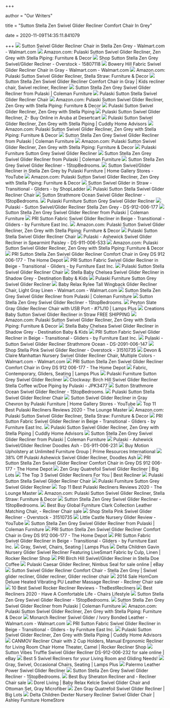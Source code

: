 +++
        
author = "Our Writers"
        
title = "Sutton Stella Zen Swivel Glider Recliner Comfort Chair In Grey"
        
date = 2020-11-09T14:35:11.841079
        
+++
[ ![](https://i5.walmartimages.com/asr/c85da994-db55-464a-b83d-b18f1dd46a5b_1.e7588425fca1a12e61f0fb62e7f6cfd0.jpeg?odnWidth=612&odnHeight=612&odnBg=ffffff)](https://i5.walmartimages.com/asr/c85da994-db55-464a-b83d-b18f1dd46a5b_1.e7588425fca1a12e61f0fb62e7f6cfd0.jpeg?odnWidth=612&odnHeight=612&odnBg=ffffff) Sutton Swivel Glider Recliner Chair in Stella Zen Grey - Walmart.com -  Walmart.com
[ ![](https://images-na.ssl-images-amazon.com/images/I/51mYEP8dS0L._AC_SY450_.jpg)](https://images-na.ssl-images-amazon.com/images/I/51mYEP8dS0L._AC_SY450_.jpg) Amazon.com: Pulaski Sutton Swivel Glider Recliner, Zen Grey with Stella  Piping: Furniture & Decor
[ ![](https://ak1.ostkcdn.com/images/products/15807118/Sutton-Swivel-Glider-Recliner-Stella-Zen-Grey-61af53ff-9c45-4c01-b8bb-741889d7ca24.jpg)](https://ak1.ostkcdn.com/images/products/15807118/Sutton-Swivel-Glider-Recliner-Stella-Zen-Grey-61af53ff-9c45-4c01-b8bb-741889d7ca24.jpg) Shop Sutton Stella Zen Grey Swivel/Glider Recliner - Overstock - 15807118
[ ![](https://i5.walmartimages.com/asr/6cb0840f-7768-49b2-a0b3-5770e9bf4419_1.a2f9417d5bee8518c51f16d01a1afa3a.jpeg?odnWidth=612&odnHeight=612&odnBg=ffffff)](https://i5.walmartimages.com/asr/6cb0840f-7768-49b2-a0b3-5770e9bf4419_1.a2f9417d5bee8518c51f16d01a1afa3a.jpeg?odnWidth=612&odnHeight=612&odnBg=ffffff) Bowery Hill Fabric Swivel Glider Recliner Chair in Gray - Walmart.com -  Walmart.com
[ ![](https://m.media-amazon.com/images/I/81iWLfzbtDL._AC_SS350_.jpg)](https://m.media-amazon.com/images/I/81iWLfzbtDL._AC_SS350_.jpg) Amazon.com: Pulaski Sutton Swivel Glider Recliner, Stella Straw: Furniture  & Decor
[ ![](https://i.pinimg.com/originals/c8/20/f8/c820f815a2f1da5503cf3ffc8624ee62.jpg)](https://i.pinimg.com/originals/c8/20/f8/c820f815a2f1da5503cf3ffc8624ee62.jpg) Sutton Stella Zen Swivel Glider Recliner Comfort Chair in Gray | Kids recliner  chair, Swivel recliner, Recliner
[ ![](https://d9dvmj2a7k2dc.cloudfront.net/catalog/product/cache/1/image/731x481/17f82f742ffe127f42dca9de82fb58b1/d/s/ds-912-006-177_1.jpg)](https://d9dvmj2a7k2dc.cloudfront.net/catalog/product/cache/1/image/731x481/17f82f742ffe127f42dca9de82fb58b1/d/s/ds-912-006-177_1.jpg) Sutton Stella Zen Grey Swivel Glider Recliner from Pulaski | Coleman  Furniture
[ ![](https://media.kohlsimg.com/is/image/kohls/2165057_Straw?wid=600&hei=600&op_sharpen=1)](https://media.kohlsimg.com/is/image/kohls/2165057_Straw?wid=600&hei=600&op_sharpen=1) Pulaski Sutton Stella Swivel Glider Recliner Chair
[ ![](https://m.media-amazon.com/images/I/91usK8pl-OL._AC_SS350_.jpg)](https://m.media-amazon.com/images/I/91usK8pl-OL._AC_SS350_.jpg) Amazon.com: Pulaski Sutton Swivel Glider Recliner, Zen Grey with Stella  Piping: Furniture & Decor
[ ![](https://c.shld.net/rpx/i/s/pi/mp/10139565/prod_12966994929?src=http%3A%2F%2Fwww2.rialtodeals.com%2Frr1000%2F1%2Ff%2F1fb00cm8ee9grr1000.jpg&d=3f797cfb69a4fe6a34ce7155521f0d934e2aae4c&?hei=64&wid=64&qlt=50)](https://c.shld.net/rpx/i/s/pi/mp/10139565/prod_12966994929?src=http%3A%2F%2Fwww2.rialtodeals.com%2Frr1000%2F1%2Ff%2F1fb00cm8ee9grr1000.jpg&d=3f797cfb69a4fe6a34ce7155521f0d934e2aae4c&?hei=64&wid=64&qlt=50) Pulaski Sutton Swivel Glider Recliner, Zen Grey with Stella Piping
[ ![](https://images-na.ssl-images-amazon.com/images/I/41j7POJEfjL.jpg)](https://images-na.ssl-images-amazon.com/images/I/41j7POJEfjL.jpg) Pulaski Sutton Swivel Glider Recliner, Z- Buy Online in Aruba at Desertcart
[ ![](https://images-na.ssl-images-amazon.com/images/I/51CkjiPu5qL._SX400_.jpg)](https://images-na.ssl-images-amazon.com/images/I/51CkjiPu5qL._SX400_.jpg) Pulaski Sutton Swivel Glider Recliner, Zen Grey with Stella Piping | Cuddly  Home Advisors
[ ![](https://m.media-amazon.com/images/S/aplus-media/vc/c1a05866-2be0-4563-8665-c18b55ddfc0f._SR300,300_.jpg)](https://m.media-amazon.com/images/S/aplus-media/vc/c1a05866-2be0-4563-8665-c18b55ddfc0f._SR300,300_.jpg) Amazon.com: Pulaski Sutton Swivel Glider Recliner, Zen Grey with Stella  Piping: Furniture & Decor
[ ![](https://d9dvmj2a7k2dc.cloudfront.net/catalog/product/cache/1/small_image/263x/9df78eab33525d08d6e5fb8d27136e95/b/m/bmb4de1nvz8w7bdlxdt8_art20191.jpg)](https://d9dvmj2a7k2dc.cloudfront.net/catalog/product/cache/1/small_image/263x/9df78eab33525d08d6e5fb8d27136e95/b/m/bmb4de1nvz8w7bdlxdt8_art20191.jpg) Sutton Stella Zen Grey Swivel Glider Recliner from Pulaski | Coleman  Furniture
[ ![](https://m.media-amazon.com/images/I/A1X5NWXfutL._AC_SS350_.jpg)](https://m.media-amazon.com/images/I/A1X5NWXfutL._AC_SS350_.jpg) Amazon.com: Pulaski Sutton Swivel Glider Recliner, Zen Grey with Stella  Piping: Furniture & Decor
[ ![](https://c.shld.net/rpx/i/s/pi/mp/10158306/prod_9382043532?src=https%3A%2F%2Fwww.homeroots.co%2Fproduct_image%2Fproducts_group370001-370099%2F374131%2F374131_1.jpg&d=f3ae61d6b1d861deefac24bda65bbd67928e21a6&hei=245&wid=245&op_sharpen=1&qlt=85)](https://c.shld.net/rpx/i/s/pi/mp/10158306/prod_9382043532?src=https%3A%2F%2Fwww.homeroots.co%2Fproduct_image%2Fproducts_group370001-370099%2F374131%2F374131_1.jpg&d=f3ae61d6b1d861deefac24bda65bbd67928e21a6&hei=245&wid=245&op_sharpen=1&qlt=85) Pulaski Furniture Sutton Grey Swivel Glider Recliner
[ ![](https://d9dvmj2a7k2dc.cloudfront.net/catalog/product/cache/1/small_image/263x/9df78eab33525d08d6e5fb8d27136e95/v/y/vyjvof1_sou20191.jpg)](https://d9dvmj2a7k2dc.cloudfront.net/catalog/product/cache/1/small_image/263x/9df78eab33525d08d6e5fb8d27136e95/v/y/vyjvof1_sou20191.jpg) Sutton Stella Zen Grey Swivel Glider Recliner from Pulaski | Coleman  Furniture
[ ![](https://cdn.1stopbedrooms.com/media/catalog/product/cache/1/image/cc0ec2d91bc4dd8becc1b9167d5c2be1/d/s/ds-912-006-177-s5.jpg)](https://cdn.1stopbedrooms.com/media/catalog/product/cache/1/image/cc0ec2d91bc4dd8becc1b9167d5c2be1/d/s/ds-912-006-177-s5.jpg) Sutton Stella Zen Grey Swivel Glider Recliner - 1StopBedrooms.
[ ![](https://i.ytimg.com/vi/c1wG9s5OYf0/sddefault.jpg)](https://i.ytimg.com/vi/c1wG9s5OYf0/sddefault.jpg) Sutton Swivel/Glider Recliner in Stella Zen Grey by Pulaski Furniture |  Home Gallery Stores - YouTube
[ ![](https://m.media-amazon.com/images/S/aplus-media/vc/c8a3a22f-4c58-44cb-96b7-c3d29853baa4._SR150,300_.jpg)](https://m.media-amazon.com/images/S/aplus-media/vc/c8a3a22f-4c58-44cb-96b7-c3d29853baa4._SR150,300_.jpg) Amazon.com: Pulaski Sutton Swivel Glider Recliner, Zen Grey with Stella  Piping: Furniture & Decor
[ ![](https://st.hzcdn.com/simgs/6601c3d7083f28e7_9-3343/home-design.jpg)](https://st.hzcdn.com/simgs/6601c3d7083f28e7_9-3343/home-design.jpg) Sutton Swivel Glider in Straw - Transitional - Gliders - by ShopLadder
[ ![](https://media.kohlsimg.com/is/image/kohls/2165059_Doe?wid=300&hei=300&op_sharpen=1)](https://media.kohlsimg.com/is/image/kohls/2165059_Doe?wid=300&hei=300&op_sharpen=1) Pulaski Sutton Stella Swivel Glider Recliner Chair
[ ![](https://cdn.1stopbedrooms.com/media/catalog/product/d/s/ds-2091-006-147-s.jpg)](https://cdn.1stopbedrooms.com/media/catalog/product/d/s/ds-2091-006-147-s.jpg) Sutton Strathmore Ocean Swivel Glider Recliner - 1StopBedrooms.
[ ![](https://c.shld.net/rpx/i/s/pi/mp/10160405/prod_9395671632?src=http%3A%2F%2Flyimage.club%2Fimages%2FimageA%2FALVB078SF7K1T.jpg&d=a6f04536397918de2e3e52dca0fbcae63c5d985a&hei=245&wid=245&op_sharpen=1&qlt=85)](https://c.shld.net/rpx/i/s/pi/mp/10160405/prod_9395671632?src=http%3A%2F%2Flyimage.club%2Fimages%2FimageA%2FALVB078SF7K1T.jpg&d=a6f04536397918de2e3e52dca0fbcae63c5d985a&hei=245&wid=245&op_sharpen=1&qlt=85) Pulaski Furniture Sutton Grey Swivel Glider Recliner
[ ![](https://s.yimg.com/aah/yhst-130038008324021/pulaski-sutton-swivel-glider-recliner-stella-zen-grey-ds-912-006-177-15.jpg)](https://s.yimg.com/aah/yhst-130038008324021/pulaski-sutton-swivel-glider-recliner-stella-zen-grey-ds-912-006-177-15.jpg) Pulaski - Sutton Swivel/Glider Recliner Stella Zen Grey - DS-912-006-177
[ ![](https://d9dvmj2a7k2dc.cloudfront.net/catalog/product/cache/1/small_image/263x/9df78eab33525d08d6e5fb8d27136e95/a/m/americana_ivory_45_2__cozzia2019_1.jpg)](https://d9dvmj2a7k2dc.cloudfront.net/catalog/product/cache/1/small_image/263x/9df78eab33525d08d6e5fb8d27136e95/a/m/americana_ivory_45_2__cozzia2019_1.jpg) Sutton Stella Zen Grey Swivel Glider Recliner from Pulaski | Coleman  Furniture
[ ![](https://st.hzcdn.com/fimgs/dde130510e7ba20e_1059-w300-h300-b1-p0--.jpg)](https://st.hzcdn.com/fimgs/dde130510e7ba20e_1059-w300-h300-b1-p0--.jpg) PRI Sutton Fabric Swivel Glider Recliner in Beige - Transitional - Gliders  - by Furniture East Inc.
[ ![](https://m.media-amazon.com/images/S/aplus-media/vc/39d20e4e-a96c-46ec-b283-3994f0be0ef1._SR150,300_.jpg)](https://m.media-amazon.com/images/S/aplus-media/vc/39d20e4e-a96c-46ec-b283-3994f0be0ef1._SR150,300_.jpg) Amazon.com: Pulaski Sutton Swivel Glider Recliner, Zen Grey with Stella  Piping: Furniture & Decor
[ ![](https://media.kohlsimg.com/is/image/kohls/3868915?wid=300&hei=300&op_sharpen=1)](https://media.kohlsimg.com/is/image/kohls/3868915?wid=300&hei=300&op_sharpen=1) Pulaski Sutton Stella Swivel Glider Recliner Chair
[ ![](https://s.yimg.com/aah/yhst-130038008324021/pulaski-ashewick-swivel-glider-recliner-in-spearmint-paisley-ds-911-006-533-9.jpg)](https://s.yimg.com/aah/yhst-130038008324021/pulaski-ashewick-swivel-glider-recliner-in-spearmint-paisley-ds-911-006-533-9.jpg) Pulaski - Ashewick Swivel Glider Recliner in Spearmint Paisley -  DS-911-006-533
[ ![](https://m.media-amazon.com/images/I/817f7wX4bOL._AC_SS350_.jpg)](https://m.media-amazon.com/images/I/817f7wX4bOL._AC_SS350_.jpg) Amazon.com: Pulaski Sutton Swivel Glider Recliner, Zen Grey with Stella  Piping: Furniture & Decor
[ ![](https://images.homedepot-static.com/productImages/f1e9ac7d-3270-42bc-b643-5dce1a3a3ff0/svn/brown-merax-recliners-pp192501aad-64_1000.jpg)](https://images.homedepot-static.com/productImages/f1e9ac7d-3270-42bc-b643-5dce1a3a3ff0/svn/brown-merax-recliners-pp192501aad-64_1000.jpg) PRI Sutton Stella Zen Swivel Glider Recliner Comfort Chair in Grey DS 912  006-177 - The Home Depot
[ ![](https://st.hzcdn.com/fimgs/739133a80e90ffeb_1009-w300-h300-b1-p0--.jpg)](https://st.hzcdn.com/fimgs/739133a80e90ffeb_1009-w300-h300-b1-p0--.jpg) PRI Sutton Fabric Swivel Glider Recliner in Beige - Transitional - Gliders  - by Furniture East Inc.
[ ![](https://media.kohlsimg.com/is/image/kohls/3948274_Coffee?wid=300&hei=300&op_sharpen=1)](https://media.kohlsimg.com/is/image/kohls/3948274_Coffee?wid=300&hei=300&op_sharpen=1) Pulaski Sutton Stella Swivel Glider Recliner Chair
[ ![](https://www.destinationbabykids.com/images/stellababy/chelsea-glider-shadow.jpg)](https://www.destinationbabykids.com/images/stellababy/chelsea-glider-shadow.jpg) Stella Baby Chelsea Swivel Glider Recliner in Shadow Grey - Destination  Baby & Kids
[ ![](https://c.shld.net/rpx/i/s/pi/mp/10160405/prod_9395671132?src=http%3A%2F%2Flyimage.club%2Fimages%2FimageA%2FALVB07HNXY7QQ.jpg&d=cc13e17b18cf8ce2ec5cbbe07971827078d0ec53&hei=245&wid=245&op_sharpen=1&qlt=85)](https://c.shld.net/rpx/i/s/pi/mp/10160405/prod_9395671132?src=http%3A%2F%2Flyimage.club%2Fimages%2FimageA%2FALVB07HNXY7QQ.jpg&d=cc13e17b18cf8ce2ec5cbbe07971827078d0ec53&hei=245&wid=245&op_sharpen=1&qlt=85) Pulaski Furniture Sutton Grey Swivel Glider Recliner
[ ![](https://i5.walmartimages.com/asr/fb797e94-e54e-497f-9e3f-af3dbf4c169c.3eff21737be081bbcea43e7946393ab1.jpeg)](https://i5.walmartimages.com/asr/fb797e94-e54e-497f-9e3f-af3dbf4c169c.3eff21737be081bbcea43e7946393ab1.jpeg) Baby Relax Rylee Tall Wingback Glider Recliner Chair, Light Gray Linen -  Walmart.com - Walmart.com
[ ![](https://d9dvmj2a7k2dc.cloudfront.net/catalog/product/cache/1/small_image/263x/9df78eab33525d08d6e5fb8d27136e95/m/r/mrad-812p-win_angle_silo_pah2019_1.jpg)](https://d9dvmj2a7k2dc.cloudfront.net/catalog/product/cache/1/small_image/263x/9df78eab33525d08d6e5fb8d27136e95/m/r/mrad-812p-win_angle_silo_pah2019_1.jpg) Sutton Stella Zen Grey Swivel Glider Recliner from Pulaski | Coleman  Furniture
[ ![](https://cdn.1stopbedrooms.com/media/catalog/product/cache/1/thumbnail/245x245/8255f8d36c477745b2f3d3cfd0807445/w/h/whittington-recliner-in-ashford-graphite-leather_qb13213115_10.jpg)](https://cdn.1stopbedrooms.com/media/catalog/product/cache/1/thumbnail/245x245/8255f8d36c477745b2f3d3cfd0807445/w/h/whittington-recliner-in-ashford-graphite-leather_qb13213115_10.jpg) Sutton Stella Zen Grey Swivel Glider Recliner - 1StopBedrooms.
[ ![](https://image.lampsplus.com/is/image/cropped/71J10cropped.fpx?qlt=65&wid=710&hei=710&op_sharpen=1&fmt=jpeg)](https://image.lampsplus.com/is/image/cropped/71J10cropped.fpx?qlt=65&wid=710&hei=710&op_sharpen=1&fmt=jpeg) Peyton Slate Gray Glider Recliner Chair with USB Port - #71J10 | Lamps Plus
[ ![](http://ep.yimg.com/ay/yhst-32204204442389/creations-baby-sutton-swivel-glider-recliner-in-straw-47.jpg)](http://ep.yimg.com/ay/yhst-32204204442389/creations-baby-sutton-swivel-glider-recliner-in-straw-47.jpg) Creations Baby Sutton Swivel Glider Recliner in Straw FREE SHIPPING
[ ![](https://m.media-amazon.com/images/I/71BOjr4uf5L._AC_UL400_.jpg)](https://m.media-amazon.com/images/I/71BOjr4uf5L._AC_UL400_.jpg) Amazon.com: Pulaski Sutton Swivel Glider Recliner, Zen Grey with Stella  Piping: Furniture & Decor
[ ![](https://www.destinationbabykids.com/images/stellababy/chelsea-glider-shadow_3.jpg)](https://www.destinationbabykids.com/images/stellababy/chelsea-glider-shadow_3.jpg) Stella Baby Chelsea Swivel Glider Recliner in Shadow Grey - Destination  Baby & Kids
[ ![](https://st.hzcdn.com/fimgs/30d176130c184203_2542-w300-h300-b1-p0--.jpg)](https://st.hzcdn.com/fimgs/30d176130c184203_2542-w300-h300-b1-p0--.jpg) PRI Sutton Fabric Swivel Glider Recliner in Beige - Transitional - Gliders  - by Furniture East Inc.
[ ![](https://s.yimg.com/aah/yhst-130038008324021/pulaski-sutton-swivel-glider-recliner-strathmore-ocean-ds-2091-006-147-10.jpg)](https://s.yimg.com/aah/yhst-130038008324021/pulaski-sutton-swivel-glider-recliner-strathmore-ocean-ds-2091-006-147-10.jpg) Pulaski - Sutton Swivel Glider Recliner Strathmore Ocean - DS-2091-006-147
[ ![](https://ak1.ostkcdn.com/images/products/is/images/direct/34b1435813317587799fce592cbeb1d793337399/Stella-Pink-Swivel-Glider-Recliner.jpg)](https://ak1.ostkcdn.com/images/products/is/images/direct/34b1435813317587799fce592cbeb1d793337399/Stella-Pink-Swivel-Glider-Recliner.jpg) Shop Stella Pink Swivel Glider Recliner - Overstock - 31510735
[ ![](https://i5.walmartimages.com/asr/a123eb29-f25a-4299-a904-f610dbb965bf_1.a67d22f8fa8f02b35c3aaeb69ad61b0c.jpeg)](https://i5.walmartimages.com/asr/a123eb29-f25a-4299-a904-f610dbb965bf_1.a67d22f8fa8f02b35c3aaeb69ad61b0c.jpeg) Devon & Claire Manhattan Nursery Swivel Glider Recliner Chair, Multiple  Colors - Walmart.com - Walmart.com
[ ![](https://images.homedepot-static.com/productImages/92ea6806-9bea-471e-85fd-455f40d58b4b/svn/brown-good-gracious-recliners-r9878h042-64_1000.jpg)](https://images.homedepot-static.com/productImages/92ea6806-9bea-471e-85fd-455f40d58b4b/svn/brown-good-gracious-recliners-r9878h042-64_1000.jpg) PRI Sutton Stella Zen Swivel Glider Recliner Comfort Chair in Grey DS 912  006-177 - The Home Depot
[ ![](https://images.lampsplus.com/is/image/b9gt8/1g777?qlt=65&wid=274&hei=274&op_sharpen=1&resMode=sharp2&fmt=jpeg)](https://images.lampsplus.com/is/image/b9gt8/1g777?qlt=65&wid=274&hei=274&op_sharpen=1&resMode=sharp2&fmt=jpeg) Fabric, Contemporary, Gliders, Seating | Lamps Plus
[ ![](https://c.shld.net/rpx/i/s/pi/mp/6196/prod_8308339502?src=http%3A%2F%2F34.217.40.247%2Fimage%2FI%2F91CXh8FwSHL._SL1500_.jpg&d=e08689492bbcdca43136aef5f85712e9987fe0c5&hei=245&wid=245&op_sharpen=1&qlt=85)](https://c.shld.net/rpx/i/s/pi/mp/6196/prod_8308339502?src=http%3A%2F%2F34.217.40.247%2Fimage%2FI%2F91CXh8FwSHL._SL1500_.jpg&d=e08689492bbcdca43136aef5f85712e9987fe0c5&hei=245&wid=245&op_sharpen=1&qlt=85) Pulaski Furniture Sutton Grey Swivel Glider Recliner
[ ![](https://www.clockway.com/mm5/img/JPK/JPK-DS-913-006-178-L1.jpg)](https://www.clockway.com/mm5/img/JPK/JPK-DS-913-006-178-L1.jpg) Clockway: Birch Hill Swivel Glider Recliner Stella Coffee w/Doe Piping by  Pulaski - JPK3477
[ ![](https://cdn.1stopbedrooms.com/media/catalog/product/cache/1/image/cc0ec2d91bc4dd8becc1b9167d5c2be1/d/s/ds-2091-006-147-s2.jpg)](https://cdn.1stopbedrooms.com/media/catalog/product/cache/1/image/cc0ec2d91bc4dd8becc1b9167d5c2be1/d/s/ds-2091-006-147-s2.jpg) Sutton Strathmore Ocean Swivel Glider Recliner - 1StopBedrooms.
[ ![](https://media.kohlsimg.com/is/image/kohls/2564912_Beige?wid=300&hei=300&op_sharpen=1)](https://media.kohlsimg.com/is/image/kohls/2564912_Beige?wid=300&hei=300&op_sharpen=1) Pulaski Sutton Stella Swivel Glider Recliner Chair
[ ![](https://i.ytimg.com/vi/nb7Lg_4rdok/hqdefault.jpg)](https://i.ytimg.com/vi/nb7Lg_4rdok/hqdefault.jpg) Sutton Swivel Glider Recliner in Gray Chevron by Pulaski Furniture | Home  Gallery Stores - YouTube
[ ![](https://www.theloungemaster.com/wp-content/uploads/2020/04/Best-pulaski-Recliners-768x432.jpg)](https://www.theloungemaster.com/wp-content/uploads/2020/04/Best-pulaski-Recliners-768x432.jpg) Top 11 Best Pulaski Recliners Reviews 2020 - The Lounge Master
[ ![](https://m.media-amazon.com/images/S/aplus-media/vc/0d554a62-b81d-49ff-9213-f09315dfb8c4._SR300,300_.jpg)](https://m.media-amazon.com/images/S/aplus-media/vc/0d554a62-b81d-49ff-9213-f09315dfb8c4._SR300,300_.jpg) Amazon.com: Pulaski Sutton Swivel Glider Recliner, Stella Straw: Furniture  & Decor
[ ![](https://st.hzcdn.com/fimgs/aa91ea0b0b75e126_7268-w300-h300-b1-p0--.jpg)](https://st.hzcdn.com/fimgs/aa91ea0b0b75e126_7268-w300-h300-b1-p0--.jpg) PRI Sutton Fabric Swivel Glider Recliner in Beige - Transitional - Gliders  - by Furniture East Inc.
[ ![](https://cuddlyhomeadvisors.com/wp-content/uploads/2020/03/Top-4-Computer-Chair-e1585106774649-220x134.jpg)](https://cuddlyhomeadvisors.com/wp-content/uploads/2020/03/Top-4-Computer-Chair-e1585106774649-220x134.jpg) Pulaski Sutton Swivel Glider Recliner, Zen Grey with Stella Piping | Cuddly  Home Advisors
[ ![](https://d9dvmj2a7k2dc.cloudfront.net/catalog/product/cache/1/small_image/263x/9df78eab33525d08d6e5fb8d27136e95/a/t/at5rar7_sou20201.jpg)](https://d9dvmj2a7k2dc.cloudfront.net/catalog/product/cache/1/small_image/263x/9df78eab33525d08d6e5fb8d27136e95/a/t/at5rar7_sou20201.jpg) Sutton Stella Zen Grey Swivel Glider Recliner from Pulaski | Coleman  Furniture
[ ![](https://s.yimg.com/aah/yhst-130038008324021/pulaski-ashewick-swivel-glider-recliner-doodles-ash-ds-911-006-231-9.jpg)](https://s.yimg.com/aah/yhst-130038008324021/pulaski-ashewick-swivel-glider-recliner-doodles-ash-ds-911-006-231-9.jpg) Pulaski - Ashewick Swivel/Glider Recliner Doodles Ash - DS-911-006-231
[ ![](https://www.unlimitedfurnituregroup.com/media/catalog/product/cache/1/small_image/300x300/9df78eab33525d08d6e5fb8d27136e95/n/o/nojk6eoqs6mezxuywxzc.jpg)](https://www.unlimitedfurnituregroup.com/media/catalog/product/cache/1/small_image/300x300/9df78eab33525d08d6e5fb8d27136e95/n/o/nojk6eoqs6mezxuywxzc.jpg) Buy Motion Upholstery at Unlimited Furniture Group | Prime Resources  International
[ ![](https://images.prod.meredith.com/product/47e59d0808e1917539842da991f526bd/1592129237109/l/pulaski-ashewick-swivel-glider-recliner-doodles-ash)](https://images.prod.meredith.com/product/47e59d0808e1917539842da991f526bd/1592129237109/l/pulaski-ashewick-swivel-glider-recliner-doodles-ash) 38% Off Pulaski Ashewick Swivel Glider Recliner, Doodles Ash
[ ![](https://images.homedepot-static.com/productImages/4b633d62-7d7e-4180-86a5-1fe809bed521/svn/blue-gray-good-gracious-recliners-r9752d222-64_1000.jpg)](https://images.homedepot-static.com/productImages/4b633d62-7d7e-4180-86a5-1fe809bed521/svn/blue-gray-good-gracious-recliners-r9752d222-64_1000.jpg) PRI Sutton Stella Zen Swivel Glider Recliner Comfort Chair in Grey DS 912  006-177 - The Home Depot
[ ![](https://images.biglots.com/Tripoli+Slate+Gray+Rocker+Recliner+Angled+view+on+a+white+background?set=imageURL%5B%2Fimages%2Fproduct%2F78%2F810451192-1.jpg%5D,env%5Bprod%5D,nocache%5Btrue%5D,ver%5B1%5D,profile%5Bpdp_main_med%5D&call=url%5Bfile:biglots/product.chain%5D)](https://images.biglots.com/Tripoli+Slate+Gray+Rocker+Recliner+Angled+view+on+a+white+background?set=imageURL%5B%2Fimages%2Fproduct%2F78%2F810451192-1.jpg%5D,env%5Bprod%5D,nocache%5Btrue%5D,ver%5B1%5D,profile%5Bpdp_main_med%5D&call=url%5Bfile:biglots/product.chain%5D) Zen Gray Quatrefoil Swivel Glider Recliner | Big Lots
[ ![](https://www.bestrecliner.net/wp-content/uploads/2015/08/Pulaski-Birch-Hill-Swivel-Glider-Recliner-Doe-with-Coffee-Piping-2-293x300.jpg)](https://www.bestrecliner.net/wp-content/uploads/2015/08/Pulaski-Birch-Hill-Swivel-Glider-Recliner-Doe-with-Coffee-Piping-2-293x300.jpg) The Top 3 Swivel Glider Recliners For You | Best Recliner
[ ![](https://media.kohlsimg.com/is/image/kohls/2854051_Marbled_Gray?wid=300&hei=300&op_sharpen=1)](https://media.kohlsimg.com/is/image/kohls/2854051_Marbled_Gray?wid=300&hei=300&op_sharpen=1) Pulaski Sutton Stella Swivel Glider Recliner Chair
[ ![](https://c.shld.net/rpx/i/s/pi/mp/6196/prod_8309532202?src=http%3A%2F%2F34.217.40.247%2Fimage%2FI%2F91XKh-GCHWL._AC_SL1500_.jpg&d=2881fb0dd164f4351635e0f30645d66220bf6688&hei=245&wid=245&op_sharpen=1&qlt=85)](https://c.shld.net/rpx/i/s/pi/mp/6196/prod_8309532202?src=http%3A%2F%2F34.217.40.247%2Fimage%2FI%2F91XKh-GCHWL._AC_SL1500_.jpg&d=2881fb0dd164f4351635e0f30645d66220bf6688&hei=245&wid=245&op_sharpen=1&qlt=85) Pulaski Furniture Sutton Grey Swivel Glider Recliner
[ ![](https://www.theloungemaster.com/wp-content/uploads/thumbs_dir/Best-Swivel-Glider-Recliner-1wmtlwjrekxfuk5pv74qa0jcue337858ac5ikme43y5g.jpg)](https://www.theloungemaster.com/wp-content/uploads/thumbs_dir/Best-Swivel-Glider-Recliner-1wmtlwjrekxfuk5pv74qa0jcue337858ac5ikme43y5g.jpg) Top 11 Best Pulaski Recliners Reviews 2020 - The Lounge Master
[ ![](https://m.media-amazon.com/images/I/81Q4K93xZSL._AC_SS350_.jpg)](https://m.media-amazon.com/images/I/81Q4K93xZSL._AC_SS350_.jpg) Amazon.com: Pulaski Sutton Swivel Glider Recliner, Stella Straw: Furniture  & Decor
[ ![](https://cdn.1stopbedrooms.com/media/catalog/product/cache/1/thumbnail/245x245/8255f8d36c477745b2f3d3cfd0807445/5/2/52882_acme2018.jpg)](https://cdn.1stopbedrooms.com/media/catalog/product/cache/1/thumbnail/245x245/8255f8d36c477745b2f3d3cfd0807445/5/2/52882_acme2018.jpg) Sutton Stella Zen Grey Swivel Glider Recliner - 1StopBedrooms.
[ ![](http://ecx.images-amazon.com/images/I/41TESbXk45L._SL210_.jpg)](http://ecx.images-amazon.com/images/I/41TESbXk45L._SL210_.jpg) Best Buy Global Furniture Clark Collection Leather Matching Chair, - Recliner  Chair sale
[ ![](https://ak1.ostkcdn.com/images/products/is/images/direct/3278998fb2ba74a83a17481b5622e161a6edba41/Stella-Pink-Swivel-Glider-Recliner.jpg?impolicy=medium)](https://ak1.ostkcdn.com/images/products/is/images/direct/3278998fb2ba74a83a17481b5622e161a6edba41/Stella-Pink-Swivel-Glider-Recliner.jpg?impolicy=medium) Shop Stella Pink Swivel Glider Recliner - Overstock - 31510735
[ ![](https://i.ytimg.com/vi/QCbNJNX0pRw/hqdefault.jpg)](https://i.ytimg.com/vi/QCbNJNX0pRw/hqdefault.jpg) Little Castle Nursery Glider Review - YouTube
[ ![](https://d9dvmj2a7k2dc.cloudfront.net/catalog/product/cache/1/small_image/263x/9df78eab33525d08d6e5fb8d27136e95/m/r/mrad-812p-pea_angle_closed_silo_pah2019_1.jpg)](https://d9dvmj2a7k2dc.cloudfront.net/catalog/product/cache/1/small_image/263x/9df78eab33525d08d6e5fb8d27136e95/m/r/mrad-812p-pea_angle_closed_silo_pah2019_1.jpg) Sutton Stella Zen Grey Swivel Glider Recliner from Pulaski | Coleman  Furniture
[ ![](https://images.homedepot-static.com/productImages/a96c0631-d6f4-4534-b616-58d32925736e/svn/brown-merax-recliners-pp038658daa-64_1000.jpg)](https://images.homedepot-static.com/productImages/a96c0631-d6f4-4534-b616-58d32925736e/svn/brown-merax-recliners-pp038658daa-64_1000.jpg) PRI Sutton Stella Zen Swivel Glider Recliner Comfort Chair in Grey DS 912  006-177 - The Home Depot
[ ![](https://st.hzcdn.com/fimgs/1c1165d30e9e7c52_3132-w300-h300-b1-p0--.jpg)](https://st.hzcdn.com/fimgs/1c1165d30e9e7c52_3132-w300-h300-b1-p0--.jpg) PRI Sutton Fabric Swivel Glider Recliner in Beige - Transitional - Gliders  - by Furniture East Inc.
[ ![](https://image.lampsplus.com/is/image/cropped/78c91cropped.fpx?qlt=75&wid=274&hei=274&op_sharpen=1&resMode=sharp2&fmt=jpeg)](https://image.lampsplus.com/is/image/cropped/78c91cropped.fpx?qlt=75&wid=274&hei=274&op_sharpen=1&resMode=sharp2&fmt=jpeg) Gray, Swivel, Chairs, Seating | Lamps Plus
[ ![](https://www.rockerreclinershop.com/wp-content/uploads/2019/08/41-RJgMltgL.jpg)](https://www.rockerreclinershop.com/wp-content/uploads/2019/08/41-RJgMltgL.jpg) Delta Children Gavin Nursery Glider Swivel Recliner Featuring LiveSmart  Fabric by Culp, Linen | Rocker Recliner Shop
[ ![](https://www.unlimitedfurnituregroup.com/media/catalog/product/cache/1/image/1200x1200/9df78eab33525d08d6e5fb8d27136e95/d/s/ds-913-006-175-s4.jpg)](https://www.unlimitedfurnituregroup.com/media/catalog/product/cache/1/image/1200x1200/9df78eab33525d08d6e5fb8d27136e95/d/s/ds-913-006-175-s4.jpg) PRI Birch Hill Swivel/Glider Recliner in Stella Doe Coffee
[ ![](https://i.ebayimg.com/images/g/M2EAAOSwiONYKtFe/s-l1600.jpg)](https://i.ebayimg.com/images/g/M2EAAOSwiONYKtFe/s-l1600.jpg) Pulaski Caesar Glider Recliner, Nimbus Seal for sale online | eBay
[ ![](https://i.pinimg.com/200x150/0e/ab/31/0eab31dc869c27c6406c60d1ae509727.jpg)](https://i.pinimg.com/200x150/0e/ab/31/0eab31dc869c27c6406c60d1ae509727.jpg) Sutton Swivel Glider Recliner Comfort Chair - Stella Zen Grey | Swivel  glider recliner, Glider recliner, Glider recliner chair
[ ![](http://ecx.images-amazon.com/images/I/416aW8hPBtL._SL210_.jpg)](http://ecx.images-amazon.com/images/I/416aW8hPBtL._SL210_.jpg) 2014 Sale HomCom Deluxe Heated Vibrating PU Leather Massage Recliner - Recliner  Chair sale
[ ![](https://thebestrecliners.com/wp-content/uploads/2020/02/Best-Swivel-Rocker-Recliner-Review-.png)](https://thebestrecliners.com/wp-content/uploads/2020/02/Best-Swivel-Rocker-Recliner-Review-.png) 10 Best Swivel Rocker Recliner Reviews - TheBestRecliners
[ ![](https://chairslifestyle.com/wp-content/uploads/2018/03/Best-recliners-300x169.jpg)](https://chairslifestyle.com/wp-content/uploads/2018/03/Best-recliners-300x169.jpg) Best Recliners 2020 - Have A Comfortable Life - Chairs Lifestyle
[ ![](https://cdn.1stopbedrooms.com/media/catalog/product/cache/1/thumbnail/245x245/8255f8d36c477745b2f3d3cfd0807445/5/9/59286.jpg)](https://cdn.1stopbedrooms.com/media/catalog/product/cache/1/thumbnail/245x245/8255f8d36c477745b2f3d3cfd0807445/5/9/59286.jpg) Sutton Stella Zen Grey Swivel Glider Recliner - 1StopBedrooms.
[ ![](https://d9dvmj2a7k2dc.cloudfront.net/catalog/product/cache/1/small_image/263x/9df78eab33525d08d6e5fb8d27136e95/q/9/q9qmzlm_sou20191.jpg)](https://d9dvmj2a7k2dc.cloudfront.net/catalog/product/cache/1/small_image/263x/9df78eab33525d08d6e5fb8d27136e95/q/9/q9qmzlm_sou20191.jpg) Sutton Stella Zen Grey Swivel Glider Recliner from Pulaski | Coleman  Furniture
[ ![](https://m.media-amazon.com/images/S/aplus-media/vc/8b42588e-f17e-44bc-88f2-ff4f07ab30a6._SR150,300_.jpg)](https://m.media-amazon.com/images/S/aplus-media/vc/8b42588e-f17e-44bc-88f2-ff4f07ab30a6._SR150,300_.jpg) Amazon.com: Pulaski Sutton Swivel Glider Recliner, Zen Grey with Stella  Piping: Furniture & Decor
[ ![](https://i5.walmartimages.com/asr/772183dd-0a8b-466d-9403-30cd256f9fbb_1.b6a91b617b62f51f3d52834899e0d0c9.jpeg)](https://i5.walmartimages.com/asr/772183dd-0a8b-466d-9403-30cd256f9fbb_1.b6a91b617b62f51f3d52834899e0d0c9.jpeg) Monarch Recliner Swivel Glider / Ivory Bonded Leather - Walmart.com -  Walmart.com
[ ![](https://st.hzcdn.com/fimgs/f831804108fa49d5_5428-w300-h300-b1-p0--.jpg)](https://st.hzcdn.com/fimgs/f831804108fa49d5_5428-w300-h300-b1-p0--.jpg) PRI Sutton Fabric Swivel Glider Recliner in Beige - Transitional - Gliders  - by Furniture East Inc.
[ ![](https://cuddlyhomeadvisors.com/wp-content/uploads/2016/10/81RlAKdV8L._SL1500_-220x134.jpg)](https://cuddlyhomeadvisors.com/wp-content/uploads/2016/10/81RlAKdV8L._SL1500_-220x134.jpg) Pulaski Sutton Swivel Glider Recliner, Zen Grey with Stella Piping | Cuddly  Home Advisors
[ ![](https://i0.wp.com/www.rockerreclinershop.com/wp-content/uploads/2020/03/51iieBkyu2L.jpg?fit=500%2C500&ssl=1)](https://i0.wp.com/www.rockerreclinershop.com/wp-content/uploads/2020/03/51iieBkyu2L.jpg?fit=500%2C500&ssl=1) CANMOV Recliner Chair with 2 Cup Holders, Manual Ergonomic Recliner for  Living Room Chair Home Theater, Camel | Rocker Recliner Shop
[ ![](https://i.ebayimg.com/thumbs/images/g/Rp4AAOSw3YNXa7yJ/s-l225.jpg)](https://i.ebayimg.com/thumbs/images/g/Rp4AAOSw3YNXa7yJ/s-l225.jpg) Sutton Vibes Truffle Swivel Glider Recliner DS-912-006-232 for sale online  | eBay
[ ![](https://laywayback.com/wp-content/uploads/2017/05/pulaski-stella-zen-grey-sutton.jpg?x13224)](https://laywayback.com/wp-content/uploads/2017/05/pulaski-stella-zen-grey-sutton.jpg?x13224) Best 5 Swivel Recliners for your Living Room and Gliding Needs!
[ ![](https://image.lampsplus.com/is/image/cropped/78c93cropped.fpx?qlt=75&wid=274&hei=274&op_sharpen=1&resMode=sharp2&fmt=jpeg)](https://image.lampsplus.com/is/image/cropped/78c93cropped.fpx?qlt=75&wid=274&hei=274&op_sharpen=1&resMode=sharp2&fmt=jpeg) Gray, Swivel, Occasional Chairs, Seating | Lamps Plus
[ ![](https://richmedia.channeladvisor.com/ImageDelivery/imageService?profileId=12026540&id=1444919&recipeId=728)](https://richmedia.channeladvisor.com/ImageDelivery/imageService?profileId=12026540&id=1444919&recipeId=728) Palermo Leather Power Swivel Glider Recliner
[ ![](https://cdn.1stopbedrooms.com/media/catalog/product/cache/1/thumbnail/245x245/8255f8d36c477745b2f3d3cfd0807445/7/-/7-4199-5700-47-recliner-1.jpg)](https://cdn.1stopbedrooms.com/media/catalog/product/cache/1/thumbnail/245x245/8255f8d36c477745b2f3d3cfd0807445/7/-/7-4199-5700-47-recliner-1.jpg) Sutton Stella Zen Grey Swivel Glider Recliner - 1StopBedrooms.
[ ![](http://ecx.images-amazon.com/images/I/51B8XRTdCfL._SL210_.jpg)](http://ecx.images-amazon.com/images/I/51B8XRTdCfL._SL210_.jpg) Best Buy Sheraton Recliner and - Recliner Chair sale
[ ![](https://www.dorelliving.com/DorelAsia-NewFiles/ProductImages/2000_2000_4281_sourceimage.jpg)](https://www.dorelliving.com/DorelAsia-NewFiles/ProductImages/2000_2000_4281_sourceimage.jpg) Dorel Living | Baby Relax Kelcie Swivel Glider Chair and Ottoman Set, Gray  Microfiber
[ ![](https://images.biglots.com/Pink+Swivel+Glider+Recliner+with+White+Piping+lifestyle?set=imageURL%5B%2Fimages%2Fproduct%2F8%2F810383568-8.jpg%5D,env%5Bprod%5D,nocache%5Btrue%5D,ver%5B1%5D,profile%5Bpdp_main_med%5D&call=url%5Bfile:biglots/product.chain%5D)](https://images.biglots.com/Pink+Swivel+Glider+Recliner+with+White+Piping+lifestyle?set=imageURL%5B%2Fimages%2Fproduct%2F8%2F810383568-8.jpg%5D,env%5Bprod%5D,nocache%5Btrue%5D,ver%5B1%5D,profile%5Bpdp_main_med%5D&call=url%5Bfile:biglots/product.chain%5D) Zen Gray Quatrefoil Swivel Glider Recliner | Big Lots
[ ![](https://ashleyfurniture.scene7.com/is/image/AshleyFurniture/B600000370-DETAIL?$AFHS-PDP-Zoomed$)](https://ashleyfurniture.scene7.com/is/image/AshleyFurniture/B600000370-DETAIL?$AFHS-PDP-Zoomed$) Delta Children Dexter Nursery Recliner Swivel Glider Chair | Ashley  Furniture HomeStore

